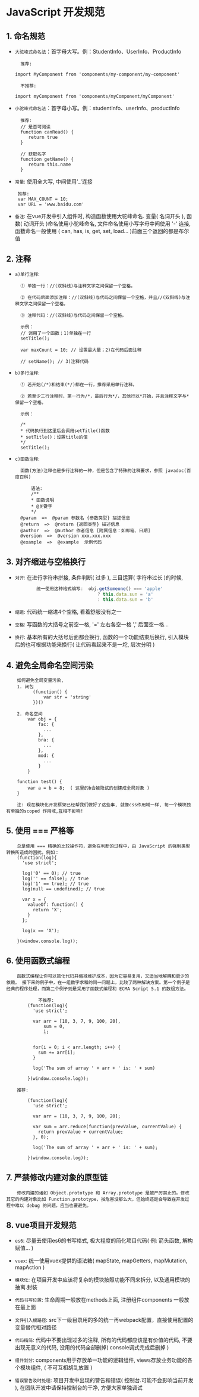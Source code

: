 # JavaScript 开发规范
## 1. 命名规范

* `大驼峰式命名法`：首字母大写。例：StudentInfo、UserInfo、ProductInfo

        推荐:  
      
      import MyComponent from 'components/my-component/my-component' 
      
        不推荐: 
    
      import myComponent from 'components/myComponent/myComponent'

* `小驼峰式命名法`：首字母小写。例：studentInfo、userInfo、productInfo
   
        推荐: 
        // 是否可阅读
        function canRead() {
           return true
        }
        
        // 获取名字
        function getName() {
           return this.name
        }
        

* `常量`: 使用全大写, 中间使用'_'连接
    
       推荐: 
       var MAX_COUNT = 10;
       var URL = 'www.baidu.com'
       

* `备注`: 在vue开发中引入组件时, 构造函数使用大驼峰命名. 变量( 名词开头 ), 函数( 动词开头 )命名使用小驼峰命名, 文件命名使用小写字母中间使用 '-' 连接, 函数命名一般使用 ( can, has, is, get, set, load... )前面三个返回的都是布尔值 

       
## 2. 注释

* `a)单行注释`: 

        ① 单独一行：//(双斜线)与注释文字之间保留一个空格。

        ② 在代码后面添加注释：//(双斜线)与代码之间保留一个空格，并且//(双斜线)与注释文字之间保留一个空格。

        ③ 注释代码：//(双斜线)与代码之间保留一个空格。
        
        示例：
		// 调用了一个函数；1)单独在一行
		setTitle();
		 
		var maxCount = 10; // 设置最大量；2)在代码后面注释
		 
		// setName(); // 3)注释代码

* `b)多行注释`: 
        
        ① 若开始(/*)和结束(*/)都在一行，推荐采用单行注释。

		② 若至少三行注释时，第一行为/*，最后行为*/，其他行以*开始，并且注释文字与*保留一个空格。
		
		示例：
		
		/*
		* 代码执行到这里后会调用setTitle()函数
		* setTitle()：设置title的值
		*/
		setTitle();
		
* `c)函数注释`: 

        函数(方法)注释也是多行注释的一种，但是包含了特殊的注释要求，参照 javadoc(百度百科)
        
	        语法: 
	        /** 
	        * 函数说明 
	        * @关键字 
	        */
	    @param  =>  @param 参数名 {参数类型} 描述信息
	    @return  =>  @return {返回类型} 描述信息
	    @author  =>  @author 作者信息 [附属信息：如邮箱、日期]
	    @version  =>  @version xxx.xxx.xxx
	    @example  =>  @example  示例代码
	    
## 3. 对齐缩进与空格换行

* `对齐`: 在进行字符串拼接, 条件判断( 过多 ), 三目运算( 字符串过长 )的时候, 

	``` javascript
	        统一使用这种格式编写:  obj.getSomeone() === 'apple' 
	                               ? this.data.sun = 'a'
	                               : this.data.sun = 'b'
	```
* `缩进`: 代码统一缩进4个空格, 看着舒服没有之一

* `空格`: 写函数的大括号之前空一格, '=' 左右各空一格     ',' 后面空一格...

* `换行`: 基本所有的大括号后面都会换行, 函数的一个功能结束后换行, 引入模块后的也可根据功能来换行( 让代码看起来不是一坨, 层次分明 )

## 4. 避免全局命名空间污染
 
        如何避免全局变量污染, 
        1. 闭包  
              (function() {
                  var str = 'string'
              })()
              
        2. 命名空间 
            var obj = {
                fac: {
                  ...
                },
                bra: {
                  ...
                },
                mod: {
                  ...
                }
            }
            
        function test() {
            var a = b = 8;  ( 这里的b会被隐试的创建成全局对象 )
        }   
        
        注: 现在模块化开发框架已经帮我们做好了这些事, 就像css作用域一样, 每一个模块独有单独的scoped 作用域,互相不影响! 
        
## 5. 使用 === 严格等 
 
        总是使用 === 精确的比较操作符，避免在判断的过程中，由 JavaScript 的强制类型转换所造成的困扰。例如：  
        (function(log){
		  'use strict';
		
		  log('0' == 0); // true
		  log('' == false); // true
		  log('1' == true); // true
		  log(null == undefined); // true
		
		  var x = {
		    valueOf: function() {
		      return 'X';
		    }
		  };
		
		  log(x == 'X');
		
		}(window.console.log)); 
		
## 6. 使用函数式编程   
     
        函数式编程让你可以简化代码并缩减维护成本，因为它容易复用，又适当地解耦和更少的依赖。 接下来的例子中，在一组数字求和的同一问题上，比较了两种解决方案。第一个例子是经典的程序处理，而第二个例子则是采用了函数式编程和 ECMA Script 5.1 的数组方法。
    
                不推荐: 
            (function(log){
			  'use strict';
			
			  var arr = [10, 3, 7, 9, 100, 20],
			      sum = 0,
			      i;
			
			
			  for(i = 0; i < arr.length; i++) {
			    sum += arr[i];
			  }
			
			  log('The sum of array ' + arr + ' is: ' + sum)
			
			}(window.console.log));
			
	    推荐: 
	    
	        (function(log){
			  'use strict';
			
			  var arr = [10, 3, 7, 9, 100, 20];
			
			  var sum = arr.reduce(function(prevValue, currentValue) {
			    return prevValue + currentValue;
			  }, 0);
			
			  log('The sum of array ' + arr + ' is: ' + sum);
			
			}(window.console.log));
			
## 7. 严禁修改内建对象的原型链
    
        修改内建的诸如 Object.prototype 和 Array.prototype 是被严厉禁止的。修改其它的内建对象比如 Function.prototype，虽危害没那么大，但始终还是会导致在开发过程中难以 debug 的问题，应当也要避免。			

## 8. vue项目开发规范

* `es6`: 尽量去使用es6的书写格式, 极大程度的简化项目代码( 例: 箭头函数, 解构赋值... )

* `vuex`: 统一使用vuex提供的语法糖( mapState,  mapGetters, mapMutation,  mapAction )

* `模块化`: 在项目开发中应该将复杂的模块按照功能不同来拆分, 以及通用模块的抽离.封装

* `代码书写位置`: 生命周期一般放在methods上面, 注册组件components 一般放在最上面

* `文件引入根路径`: src下一级目录用的多的统一再webpack配置，直接使用配置的变量替代相对路径

* `代码精简`: 代码中不要出现过多的注释, 所有的代码都应该是有价值的代码, 不要出现无意义的代码, 没用的代码全部删掉( console调式完成后删掉 )

* `组件划分`: components用于存放单一功能的逻辑组件, views存放业务功能的各个模块组件, ( 不可互相胡乱放置 )

* `错误警告及时处理`: 项目开发中出现的警告和错误( 控制台.可能不会影响当前开发 ), 在团队开发中请保持控制台的干净, 方便大家单独调试

